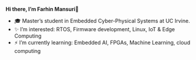   **Hi there, I’m Farhin Mansuri**👋
- 🎓 Master’s student in Embedded Cyber-Physical Systems at UC Irvine.
- ✨ I’m interested: RTOS, Firmware development, Linux, IoT & Edge Computing
- ⚡ I’m currently learning: Embedded AI, FPGAs, Machine Learning, cloud computing
  

<!---
MansuriFarhin/MansuriFarhin is a ✨ special ✨ repository because its `README.md` (this file) appears on your GitHub profile.
You can click the Preview link to take a look at your changes.
--->
